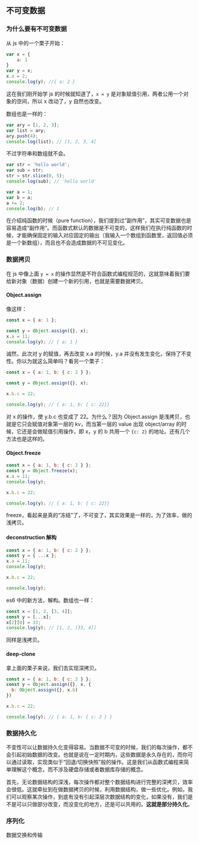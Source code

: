 ## 不可变数据

### 为什么要有不可变数据
从 js 中的一个栗子开始：
```js
var x = {
    a: 1
}
var y = x;
x.a = 2;
console.log(y); //{ a: 2 }
```
这在我们刚开始学 js 的时候就知道了，`x = y` 是对象赋值引用，两者公用一个对象的空间，所以 x 改动了，y 自然也改变。

数组也是一样的：
```js
var ary = [1, 2, 3];
var list = ary;
ary.push(4);
console.log(list); // [1, 2, 3, 4]
```
不过字符串和数组就不会。
```js
var str = 'hello world';
var sub = str;
str = str.slice(0, 5);
console.log(sub); // 'hello world'

var a = 1;
var b = a;
a += 2;
console.log(b); // 1
```

在介绍纯函数的时候（pure function），我们提到过“副作用”，其实可变数据也是容易造成“副作用”。而函数式默认的数据是不可变的，这样我们在执行纯函数的时候，才能确保固定的输入对应固定的输出（我输入一个数组到函数里，返回值必须是一个新数组），而且也不会造成数据的不可见变化。

### 数据拷贝

在 js 中像上面 `y = x` 的操作显然是不符合函数式编程规范的，这就意味着我们要给新对象（数据）创建一个新的引用，也就是需要数据拷贝。

#### Object.assign
像这样：
```js
const x = { a: 1 };

const y = Object.assign({}, x);
x.a = 11;
console.log(y); // { a: 1 }
```
诚然，此次对 y 的赋值，再去改变 x.a 的时候，y.a 并没有发生变化，保持了不变性。你以为就这么简单吗？看另一个栗子：

```js
const x = { a: 1, b: { c: 2 } };

const y = Object.assign({}, x);

x.b.c = 22;

console.log(y); // { a: 1, b: { c: 22}}
```
对 x 的操作，使 y.b.c 也变成了 22。为什么？因为 Object.assign 是浅拷贝，也就是它只会赋值对象第一层的 kv，而当第一层的 value 出现 object/array 的时候，它还是会做赋值引用操作，即 x，y 的 b 共用一个 `{c: 2}` 的地址。还有几个方法也是这样的。

#### Object.freeze
 ```js
const x = { a: 1, b: { c: 2 } };
const y = Object.freeze(x);
x.a = 11;
console.log(y);

x.b.c = 22;

console.log(y); // { a: 1, b: { c: 22}}
 ```
freeze，看起来是真的“冻结”了，不可变了，其实效果是一样的，为了效率，做的浅拷贝。

#### deconstruction 解构
```js
const x = { a: 1, b: { c: 2 } };
const y = { ...x };
x.a = 11;
console.log(y);

x.b.c = 22;

console.log(y);
```
es6 中的新方法，解构。数组也一样：

```js
const x = [1, 2, [3, 4]];
const y = [...x];
x[2][0] = 33;
console.log(y); // [1, 2, [33, 4]]
```
同样是浅拷贝。

#### deep-clone
拿上面的栗子来说，我们去实现深拷贝。
```js
const x = { a: 1, b: { c: 2 } };
const y = Object.assign({}, x, {
  b: Object.assign({}, x.b)
})

x.b.c = 22;

console.log(y); // { a: 1, b: { c: 2 } }
```


### 数据持久化

不变性可以让数据持久化变得容易。当数据不可变的时候，我们的每次操作，都不会引起初始数据的改变。也就是说在一定时期内，这些数据是永久存在的，而你可以通过读取，实现类似于“回退/切换快照”般的操作。这是我们从函数式编程来简单理解这个概念，而不涉及硬盘存储或者数据库存储的概念。

首先，无论数据结构的深浅，每次操作都对整个数据结构进行完整的深拷贝，效率会很低。这就牵扯到在做数据拷贝的时候，利用数据结构，做一些优化。例如，我们可以观察某次操作，到底有没有引起深层次数据结构的变化，如果没有，我们是不是可以只做部分改变，而没变化的地方，还是可以共用的。**这就是部分持久化**。

### 序列化

数据交换和传输